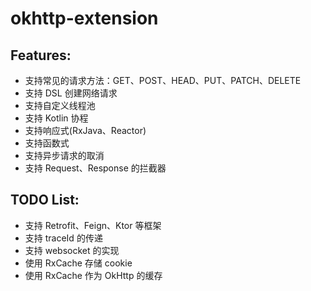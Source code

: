 # okhttp-extension

## Features:

* 支持常见的请求方法：GET、POST、HEAD、PUT、PATCH、DELETE
* 支持 DSL 创建网络请求
* 支持自定义线程池
* 支持 Kotlin 协程
* 支持响应式(RxJava、Reactor) 
* 支持函数式
* 支持异步请求的取消
* 支持 Request、Response 的拦截器

## TODO List:

* 支持 Retrofit、Feign、Ktor 等框架
* 支持 traceId 的传递
* 支持 websocket 的实现
* 使用 RxCache 存储 cookie
* 使用 RxCache 作为 OkHttp 的缓存